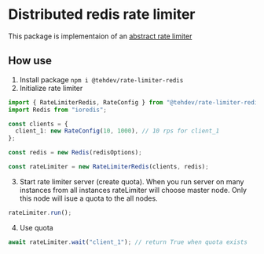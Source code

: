 # Distributed redis rate limiter

This package is implementaion of an [abstract rate limiter](https://www.npmjs.com/package/@tehdev/rate-limiter)

## How use

1. Install package `npm i @tehdev/rate-limiter-redis`
2. Initialize rate limiter

```typescript
import { RateLimiterRedis, RateConfig } from "@tehdev/rate-limiter-redis";
import Redis from "ioredis";

const clients = {
  client_1: new RateConfig(10, 1000), // 10 rps for client_1
};

const redis = new Redis(redisOptions);

const rateLimiter = new RateLimiterRedis(clients, redis);
```

3. Start rate limiter server (create quota). When you run server on many instances from all instances rateLimiter will choose master node. Only this node will isue a quota to the all nodes.

```typescript
rateLimiter.run();
```

4. Use quota

```typescript
await rateLimiter.wait("client_1"); // return True when quota exists
```
